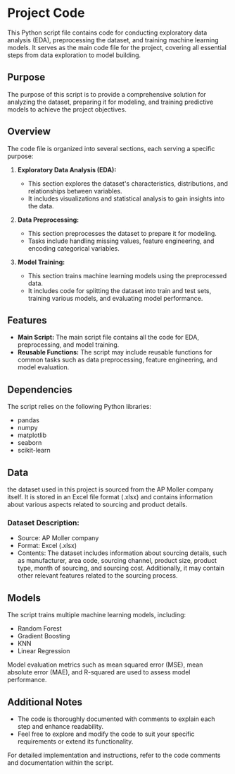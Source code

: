
# Project Code

This Python script file contains code for conducting exploratory data analysis (EDA), preprocessing the dataset, and training machine learning models. It serves as the main code file for the project, covering all essential steps from data exploration to model building.

## Purpose

The purpose of this script is to provide a comprehensive solution for analyzing the dataset, preparing it for modeling, and training predictive models to achieve the project objectives.

## Overview

The code file is organized into several sections, each serving a specific purpose:

1. **Exploratory Data Analysis (EDA):**
   - This section explores the dataset's characteristics, distributions, and relationships between variables.
   - It includes visualizations and statistical analysis to gain insights into the data.

2. **Data Preprocessing:**
   - This section preprocesses the dataset to prepare it for modeling.
   - Tasks include handling missing values, feature engineering, and encoding categorical variables.

3. **Model Training:**
   - This section trains machine learning models using the preprocessed data.
   - It includes code for splitting the dataset into train and test sets, training various models, and evaluating model performance.

## Features

- **Main Script:** The main script file contains all the code for EDA, preprocessing, and model training.
- **Reusable Functions:** The script may include reusable functions for common tasks such as data preprocessing, feature engineering, and model evaluation.

## Dependencies

The script relies on the following Python libraries:
- pandas
- numpy
- matplotlib
- seaborn
- scikit-learn


## Data

the dataset used in this project is sourced from the AP Moller company itself. It is stored in an Excel file format (.xlsx) and contains information about various aspects related to sourcing and product details.

### Dataset Description:
- Source: AP Moller company
- Format: Excel (.xlsx)
- Contents:
  The dataset includes information about sourcing details, such as manufacturer, area code, sourcing channel, product size, product type, month of sourcing, and sourcing       cost.
  Additionally, it may contain other relevant features related to the sourcing process.

## Models

The script trains multiple machine learning models, including:
- Random Forest
- Gradient Boosting
- KNN
- Linear Regression

Model evaluation metrics such as mean squared error (MSE), mean absolute error (MAE), and R-squared are used to assess model performance.

## Additional Notes

- The code is thoroughly documented with comments to explain each step and enhance readability.
- Feel free to explore and modify the code to suit your specific requirements or extend its functionality.

For detailed implementation and instructions, refer to the code comments and documentation within the script.

